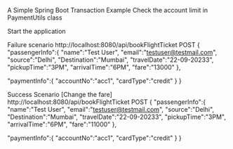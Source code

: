 A Simple Spring Boot Transaction Example
Check the account limit in PaymentUtils class

Start the application


Failure scenario
http://localhost:8080/api/bookFlightTicket
POST
{
  "passengerInfo":{
    "name":"Test User",
    "email":"testuser@testmail.com",
    "source":"Delhi",
    "Destination":"Mumbai",
    "travelDate":"22-09-20233",
    "pickupTime":"3PM",
    "arrivalTime":"6PM",
    "fare":"13000"
  },
  
  "paymentInfo":{
  	"accountNo":"acc1",
    "cardType":"credit"
  }
}


Success Scenario [Change the fare]
http://localhost:8080/api/bookFlightTicket
POST
{
  "passengerInfo":{
    "name":"Test User",
    "email":"testuser@testmail.com",
    "source":"Delhi",
    "Destination":"Mumbai",
    "travelDate":"22-09-20233",
    "pickupTime":"3PM",
    "arrivalTime":"6PM",
    "fare":"11000"
  },
  
  "paymentInfo":{
  	"accountNo":"acc1",
    "cardType":"credit"
  }
}
